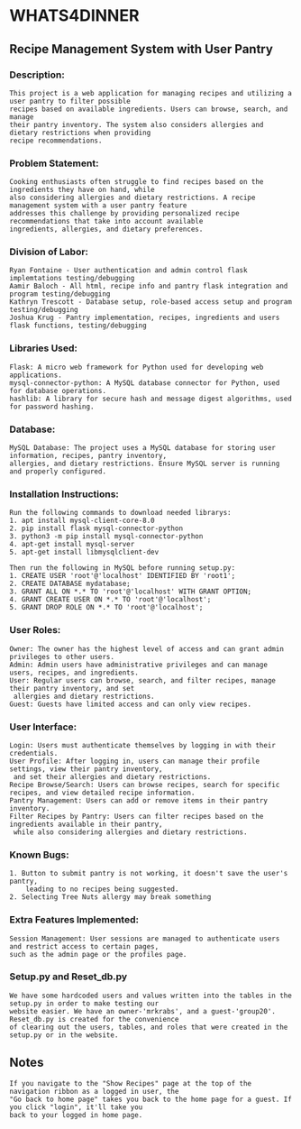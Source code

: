 # WHATS4DINNER 
## Recipe Management System with User Pantry

### Description:
    This project is a web application for managing recipes and utilizing a user pantry to filter possible 
    recipes based on available ingredients. Users can browse, search, and manage 
    their pantry inventory. The system also considers allergies and dietary restrictions when providing
    recipe recommendations.

### Problem Statement:
    Cooking enthusiasts often struggle to find recipes based on the ingredients they have on hand, while 
    also considering allergies and dietary restrictions. A recipe management system with a user pantry feature 
    addresses this challenge by providing personalized recipe recommendations that take into account available
    ingredients, allergies, and dietary preferences.

### Division of Labor:
    Ryan Fontaine - User authentication and admin control flask implemtations testing/debugging 
    Aamir Baloch - All html, recipe info and pantry flask integration and program testing/debugging
    Kathryn Trescott - Database setup, role-based access setup and program testing/debugging
    Joshua Krug - Pantry implementation, recipes, ingredients and users flask functions, testing/debugging
    
### Libraries Used:
    Flask: A micro web framework for Python used for developing web applications.
    mysql-connector-python: A MySQL database connector for Python, used for database operations.
    hashlib: A library for secure hash and message digest algorithms, used for password hashing.

### Database:
    MySQL Database: The project uses a MySQL database for storing user information, recipes, pantry inventory,
    allergies, and dietary restrictions. Ensure MySQL server is running and properly configured.

### Installation Instructions:
    Run the following commands to download needed librarys:
    1. apt install mysql-client-core-8.0
    2. pip install flask mysql-connector-python
    3. python3 -m pip install mysql-connector-python
    4. apt-get install mysql-server
    5. apt-get install libmysqlclient-dev

    Then run the following in MySQL before running setup.py:
    1. CREATE USER 'root'@'localhost' IDENTIFIED BY 'root1';
    2. CREATE DATABASE mydatabase;
    3. GRANT ALL ON *.* TO 'root'@'localhost' WITH GRANT OPTION;
    4. GRANT CREATE USER ON *.* TO 'root'@'localhost';
    5. GRANT DROP ROLE ON *.* TO 'root'@'localhost';
    
### User Roles:
    Owner: The owner has the highest level of access and can grant admin privileges to other users.
    Admin: Admin users have administrative privileges and can manage users, recipes, and ingredients.
    User: Regular users can browse, search, and filter recipes, manage their pantry inventory, and set 
     allergies and dietary restrictions.
    Guest: Guests have limited access and can only view recipes.
    
### User Interface:
    Login: Users must authenticate themselves by logging in with their credentials.
    User Profile: After logging in, users can manage their profile settings, view their pantry inventory, 
     and set their allergies and dietary restrictions.
    Recipe Browse/Search: Users can browse recipes, search for specific recipes, and view detailed recipe information.
    Pantry Management: Users can add or remove items in their pantry inventory.
    Filter Recipes by Pantry: Users can filter recipes based on the ingredients available in their pantry, 
     while also considering allergies and dietary restrictions.

### Known Bugs:
    1. Button to submit pantry is not working, it doesn't save the user's pantry, 
        leading to no recipes being suggested.
    2. Selecting Tree Nuts allergy may break something
     
### Extra Features Implemented:
    Session Management: User sessions are managed to authenticate users and restrict access to certain pages,
    such as the admin page or the profiles page.
    
### Setup.py and Reset_db.py
    We have some hardcoded users and values written into the tables in the setup.py in order to make testing our 
    website easier. We have an owner-'mrkrabs', and a guest-'group20'. Reset_db.py is created for the convenience 
    of clearing out the users, tables, and roles that were created in the setup.py or in the website.
    
## Notes 
    If you navigate to the "Show Recipes" page at the top of the navigation ribbon as a logged in user, the 
    "Go back to home page" takes you back to the home page for a guest. If you click "login", it'll take you 
    back to your logged in home page.
